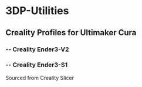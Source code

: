 # 3DP-Utilities
## Creality Profiles for Ultimaker Cura
### -- Creality Ender3-V2
### -- Creality Ender3-S1

Sourced from Creality Slicer
